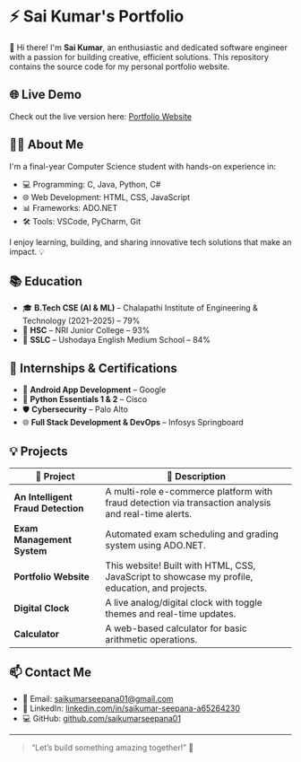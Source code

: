 # ⚡ Sai Kumar's Portfolio

👋 Hi there! I'm **Sai Kumar**, an enthusiastic and dedicated software engineer with a passion for building creative, efficient solutions. This repository contains the source code for my personal portfolio website.

## 🌐 Live Demo
Check out the live version here: [Portfolio Website](https://saikumarseepana01.github.io)

## 🧑‍💻 About Me
I'm a final-year Computer Science student with hands-on experience in:
- 💻 Programming: C, Java, Python, C#
- 🌐 Web Development: HTML, CSS, JavaScript
- 📊 Frameworks: ADO.NET
- 🛠️ Tools: VSCode, PyCharm, Git

I enjoy learning, building, and sharing innovative tech solutions that make an impact. 💡

## 📚 Education
- 🎓 **B.Tech CSE (AI & ML)** – Chalapathi Institute of Engineering & Technology (2021–2025) – 79%
- 🏫 **HSC** – NRI Junior College – 93%
- 🏫 **SSLC** – Ushodaya English Medium School – 84%

## 💼 Internships & Certifications
- 📱 **Android App Development** – Google
- 🐍 **Python Essentials 1 & 2** – Cisco
- 🛡️ **Cybersecurity** – Palo Alto
- 🌐 **Full Stack Development & DevOps** – Infosys Springboard

## 💡 Projects

| 🚀 Project                         | 📝 Description |
|----------------------------------|----------------|
| **An Intelligent Fraud Detection** | A multi-role e-commerce platform with fraud detection via transaction analysis and real-time alerts. |
| **Exam Management System**        | Automated exam scheduling and grading system using ADO.NET. |
| **Portfolio Website**             | This website! Built with HTML, CSS, JavaScript to showcase my profile, education, and projects. |
| **Digital Clock**                 | A live analog/digital clock with toggle themes and real-time updates. |
| **Calculator**                    | A web-based calculator for basic arithmetic operations. |

## 📫 Contact Me
- 📧 Email: [saikumarseepana01@gmail.com](mailto:saikumarseepana01@gmail.com)
- 🔗 LinkedIn: [linkedin.com/in/saikumar-seepana-a65264230](https://www.linkedin.com/in/saikumar-seepana-a65264230)
- 💻 GitHub: [github.com/saikumarseepana01](https://github.com/saikumarseepana01)

---

> “Let’s build something amazing together!” 🚀
